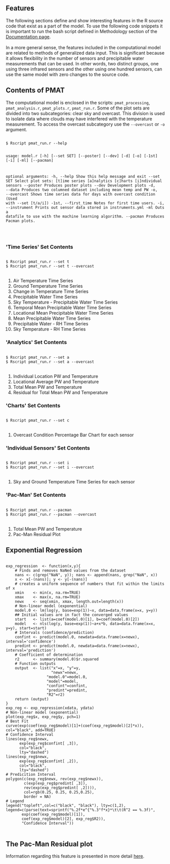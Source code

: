 <a id="top"></a>

<div id="r-feat">
<div class="collapsible">
<div class="collapsible-header">
	<h2>Features</h2>
</div>
<div class="panel">
The following sections define and show interesting
features in the R source code
that exist as a part of the model. To use the following
code snippets it is important to run the bash script
defined in Methodology section of the <a href="./index.html">Documentation page</a>.
<br><br>
In a more general sense, the features included in the computational model are related to
methods of generalized data input. This is significant because it allows flexibility in the
number of sensors and precipitable water measurements that can be used. In other words,
two distinct groups, one using three infrared sensors and the other using one hundred sensors, can use
the same model with zero changes to the source code.
</div></div>

<div class="collapsible">
	<div class="panel">
		<h2>Contents of PMAT</h2>
		The computational model is enclosed in the scripts: <code>pmat_processing</code>, <code>pmat_analysis.r</code>, <code>pmat_plots.r</code>, <code>pmat_run.r</code>.
Some of the plot sets are divided into two subcategories: clear sky and overcast.
This division is used to isolate data where clouds may have interfered with the temperature
measurement. To access the overcast subcategory use the <code>--overcast</code> or <code>-o</code>
argument.
<pre lang="bash">
<code>
<inp>$</inp> Rscript pmat_run.r --help

usage: model.r [-h] [--set SET] [--poster] [--dev] [-d] [-o] [-1st] [-i] [-ml]
               [--pacman]

optional arguments:
  -h, --help          Show this help message and exit
  --set SET           Select plot sets:
                          [t]ime series
                          [a]nalytics
                          [c]harts
                          [i]ndividual sensors
  --poster            Produces poster plots
  --dev               Development plots
  -d, --data          Produces two columned dataset including mean temp and PW
  -o, --overcast      Shows time series data for days with overcast condition
	                  (Used with --set [t/a/i])
  -1st, --first_time  Notes for first time users.
  -i, --instrument    Prints out sensor data stored in instruments.yml
  -ml                 Outs a datafile to use with the machine learning algorithm.
  --pacman            Produces Pacman plots.

</code>
</pre>

<div class="collapsible_1">
<div class="panel">
<h3> 'Time Series' Set Contents </h3>
<pre lang="bash">
<code>
<inp>$</inp> Rscript pmat_run.r --set t
<inp>$</inp> Rscript pmat_run.r --set t --overcast
</code>
</pre>
<ol>
	<li> Air Temperature Time Series </li>
	<li> Ground Temperature Time Series </li>
	<li> Change in Temperature Time Series </li>
  <li> Precipitable Water Time Series </li>
  <li> Sky Temperature - Precipitable Water Time Series </li>
  <li> Temporal Mean Precipitable Water Time Series </li>
  <li> Locational Mean Precipitable Water Time Series </li>
  <li> Mean Precipitable Water Time Series </li>
	<li> Precipitable Water  - RH Time Series</li>
	<li> Sky Temperature - RH Time Series </li>
</ol>
</div></div>

<div class="collapsible_1">
<div class="panel">
<h3> 'Analytics' Set Contents </h3>
<pre lang="bash">
<code>
<inp>$</inp> Rscript pmat_run.r --set a
<inp>$</inp> Rscript pmat_run.r --set a --overcast
</code>
</pre>

<ol>
	<li> Individual Location PW and Temperature </li>
	<li> Locational Average PW and Temperature </li>
	<li> Total Mean PW and Temperature </li>
	<li> Residual for Total Mean PW and Temperature</li>
</ol>
</div></div>

<div class="collapsible_1">
<div class="panel">
<h3> 'Charts' Set Contents </h3>

<pre lang="bash">
<code>
<inp>$</inp> Rscript pmat_run.r --set c
</code>
</pre>

<ol>
	<li> Overcast Condition Percentage Bar Chart for each sensor</li>
</ol>
</div></div>

<div class="collapsible_1">
<div class="panel">
<h3> 'Individual Sensors' Set Contents </h3>

<pre lang="bash">
<code>
<inp>$</inp> Rscript pmat_run.r --set i
<inp>$</inp> Rscript pmat_run.r --set i --overcast
</code>
</pre>

<ol>
	<li> Sky and Ground Temperature Time Series for each sensor</li>
</ol>
</div></div>

<div class="collapsible_1">
<div class="panel">
<h3> 'Pac-Man' Set Contents </h3>

<pre lang="bash">
<code>
<inp>$</inp> Rscript pmat_run.r --pacman
<inp>$</inp> Rscript pmat_run.r --pacman --overcast
</code>
</pre>

<ol>
	<li>Total Mean PW and Temperature</li>
	<li>Pac-Man Residual Plot</li>
</ol>
</div></div>

</div></div></div></div>
        </div>
    </div>

</div>
	

<div class="collapsible">
<div class="panel">
<h2> Exponential Regression </h2>

<pre lang="R" translate="no" dir="ltr">
<code>
exp_regression 	<- function(x,y){
	<comment># Finds and removes NaNed values from the dataset</comment>
	nans <- c(grep("NaN", y)); nans <- append(nans, grep("NaN", x))
	x <- x[-(nans)]; y <- y[-(nans)]
	<comment># creates a uniform sequence of numbers that fit within the limits of x</comment>
	xmin 	<- min(x, na.rm=TRUE)
	xmax 	<- max(x, na.rm=TRUE)
	newx 	<- seq(xmin, xmax, length.out=length(x))
	<comment># Non-linear model (exponential)</comment>
	model.0 <- lm(log(y, base=exp(1))~x, data=data.frame(x=x, y=y))
	<comment>## Initial values are in fact the converged values</comment>
	start 	<- list(a=coef(model.0)[1], b=coef(model.0)[2])
	model 	<- nls(log(y, base=exp(1))~a+x*b, data=data.frame(x=x, y=y), start=start)
	<comment># Intervals (confidence/prediction)</comment>
	confint <- predict(model.0, newdata=data.frame(x=newx), interval='confidence')
	predint <- predict(model.0, newdata=data.frame(x=newx), interval='prediction')
	<comment># Coefficient of determination</comment>
	r2		<- summary(model.0)$r.squared
	<comment># Function outputs</comment>
	output 	<- list("x"=x, "y"=y,
	                "newx"=newx,
                  "model.0"=model.0,
                  "model"=model,
                  "confint"=confint,
                  "predint"=predint,
                  "R2"=r2)
	return (output)
}
exp_reg <- exp_regression(xdata, ydata)
<comment># Non-linear model (exponential)</comment>
plot(exp_reg$x, exp_reg$y, pch=1)
<comment># Best Fit</comment>
curve(exp(coef(exp_reg$model)[1]+(coef(exp_reg$model)[2]*x)), col="black", add=TRUE)
<comment># Confidence Interval </comment>
lines(exp_reg$newx,
      exp(exp_reg$confint[ ,3]),
      col="black",
      lty="dashed")
lines(exp_reg$newx,
      exp(exp_reg$confint[ ,2]),
      col="black",
      lty="dashed")
<comment># Predicition Interval</comment>
polygon(c(exp_reg$newx, rev(exp_reg$newx)),
        c(exp(exp_reg$predint[ ,3]),
        rev(exp(exp_reg$predint[ ,2]))),
        col=rgb(0.25, 0.25, 0.25,0.25),
        border = NA)
<comment># Legend</comment>
legend("topleft",col=c("black", "black"), lty=c(1,2),
legend=c(parse(text=sprintf("%.2f*e^{"%.3"f*x}*\t\t(R^2 == %.3f)",
       exp(coef(exp_reg$model)[1]),
       coef(exp_reg$model)[2], exp_reg$R2)),
       "Confidence Interval"))
</code>
</pre>

</div></div>

<div class="collapsible">
<div class="panel">
<h2> The Pac-Man Residual plot </h2>
Information regarding this feature is presented in more detail <a href="https://spencerriley.me/pacviz/book/">here</a>.
</div></div></div>
